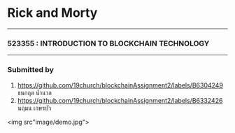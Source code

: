 # **Rick and Morty**

<hr>

### **523355 : INTRODUCTION TO BLOCKCHAIN TECHNOLOGY**
</hr>

<hr>

### Submitted by
1. https://github.com/19church/blockchainAssignment2/labels/B6304249 ธนกฤต น้ำนวล
2. https://github.com/19church/blockchainAssignment2/labels/B6332426 นฤมน  เกษรบัว

</hr>

<img src"image/demo.jpg">

